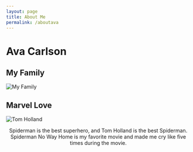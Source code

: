 ```yaml
---
layout: page
title: About Me
permalink: /aboutava
---
```



# Ava Carlson

## My Family
![My Family](file:///C:/Users/Ava%20Carlson/Downloads/Fam%20pic%20(2).jpg)

## Marvel Love
![Tom Holland](https://64.media.tumblr.com/0d2e72246984b2cb313edac5fa29f031/a69cf2336b03e32c-fd/s540x810/562d38108be5cc3b6413d1c42dd042ccc435630a.gifv)
<p align= "center"> Spiderman is the best superhero, and Tom Holland is the best Spiderman. Spiderman No Way Home is my favorite movie and made me cry like five times during the movie.</p>

